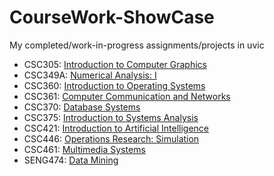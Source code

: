 # CourseWork-ShowCase
My completed/work-in-progress assignments/projects in uvic

* CSC305: [Introduction to Computer Graphics](https://github.com/Rnway47/CourseWork-ShowCase/tree/be9da311c7c437efa2a6e792929b5f74531cf9e9/CSC305)
* CSC349A: [Numerical Analysis: I](https://github.com/Rnway47/CourseWork-ShowCase/tree/be9da311c7c437efa2a6e792929b5f74531cf9e9/CSC349A)
* CSC360: [Introduction to Operating Systems](https://github.com/Rnway47/CourseWork-ShowCase/tree/be9da311c7c437efa2a6e792929b5f74531cf9e9/CSC360)
* CSC361: [Computer Communication and Networks](https://github.com/Rnway47/CourseWork-ShowCase/tree/be9da311c7c437efa2a6e792929b5f74531cf9e9/CSC361)
* CSC370: [Database Systems](https://github.com/Rnway47/CourseWork-ShowCase/tree/be9da311c7c437efa2a6e792929b5f74531cf9e9/CSC370)
* CSC375: [Introduction to Systems Analysis](https://github.com/Rnway47/CourseWork-ShowCase/tree/new/CSC375)
* CSC421: [Introduction to Artificial Intelligence](https://github.com/Rnway47/CourseWork-ShowCase/tree/new/CSC421)
* CSC446: [Operations Research: Simulation](https://github.com/Rnway47/CourseWork-ShowCase/tree/new/CSC446)
* CSC461: [Multimedia Systems](https://github.com/Rnway47/CourseWork-ShowCase/tree/new/CSC461)
* SENG474: [Data Mining](https://github.com/Rnway47/CourseWork-ShowCase/tree/be9da311c7c437efa2a6e792929b5f74531cf9e9/SENG474)

